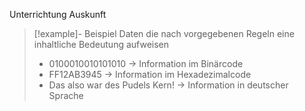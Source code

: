Unterrichtung Auskunft

>[!example]- Beispiel
>Daten die nach vorgegebenen Regeln eine inhaltliche Bedeutung aufweisen
>- 0100010010101010 → Information im Binärcode
>- FF12AB3945 → Information im Hexadezimalcode
>- Das also war des Pudels Kern! → Information in deutscher Sprache